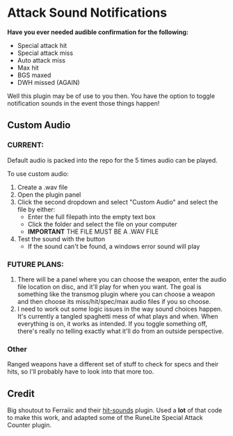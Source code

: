 # Attack Sound Notifications
**Have you ever needed audible confirmation for the following:**
* Special attack hit
* Special attack miss
* Auto attack miss
* Max hit
* BGS maxed
* DWH missed (AGAIN)

Well this plugin may be of use to you then. You have the option to toggle notification sounds in the event those things happen!

## Custom Audio
### CURRENT:
Default audio is packed into the repo for the 5 times audio can be played.

To use custom audio:
1. Create a .wav file
2. Open the plugin panel
3. Click the second dropdown and select "Custom Audio" and select the file by either:
    * Enter the full filepath into the empty text box
    * Click the folder and select the file on your computer
    * **IMPORTANT** THE FILE MUST BE A .WAV FILE
4. Test the sound with the button
    * If the sound can't be found, a windows error sound will play

### FUTURE PLANS:
1. There will be a panel where you can choose the weapon, enter the audio file location on disc, and it'll play for when you want. The goal is something like the transmog plugin where you can choose a weapon and then choose its miss/hit/spec/max audio files if you so choose.
2. I need to work out some logic issues in the way sound choices happen. It's currently a tangled spaghetti mess of what plays and when. When everything is on, it works as intended. If you toggle something off, there's really no telling exactly what it'll do from an outside perspective.

### Other
Ranged weapons have a different set of stuff to check for specs and their hits, so I'll probably have to look into that more too.

## Credit
Big shoutout to Ferraiic and their [hit-sounds](https://github.com/Hit-Sounds/hit-sounds) plugin. Used a **lot** of that code to make this work, and adapted some of the RuneLite Special Attack Counter plugin.